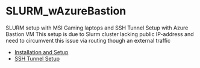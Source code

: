 # SLURM_wAzureBastion
SLURM setup with MSI Gaming laptops and SSH Tunnel Setup with Azure Bastion VM
This setup is due to Slurm cluster lacking public IP-address and need to circumvent this issue via routing though an external traffic

- [Installation and Setup](https://github.com/VK5959/SLURM_wAzureBastion/wiki/Slurm-Installation-and-Setup)
- [SSH Tunnel Setup](https://github.com/VK5959/SLURM_wAzureBastion/wiki/SSH-Tunnel-Setup)
